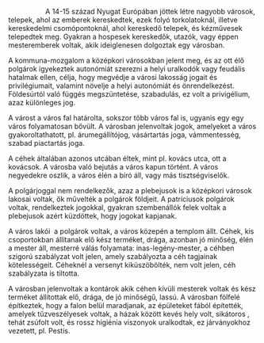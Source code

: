                    
A 14-15 század Nyugat Európában jöttek létre nagyobb városok, telepek, ahol az emberek kereskedtek, ezek folyó torkolatoknál, illetve kereskedelmi csomópontoknál, ahol kereskedő telepek, és kézművesek telepedtek meg. Gyakran a hospesek kereskedők, utazók, vagy éppen mesteremberek voltak, akik ideiglenesen dolgoztak egy városban.

A kommuna-mozgalom a középkori városokban jelent meg, és az ott élő polgárok igyekeztek autonómiát szerezni a helyi uralkodók vagy feudális hatalmak ellen, célja, hogy megvédje a városi lakosság jogait és privilégiumait, valamint növelje a helyi autonómiát és önrendelkezést. Földesúrtól való függés megszüntetése, szabadulás, ez volt a privigélium, azaz különleges jog.

A várost a város fal határolta, sokszor több város fal is, ugyanis egy egy város folyamatosan bővült. A városban jelenvoltak jogok, amelyeket a város gyakoroltathatott, pl. árumegállítójog, vásártartás joga, vámmentesség, szabad piactartás joga.

 A céhek általában azonos utcában éltek, mint pl. kovács utca, ott a kovácsok. A városba való bejutás a város kapun történt. A város negyedekre oszlik, a város élén a bíró áll, vagy más tisztségviselők.

A polgárjoggal nem rendelkezők, azaz a plebejusok is a középkori városok lakosai voltak, ők művelték a polgárok földjeit. A patríciusok polgárok voltak, rendelkeztek jogokkal, gyakran szembenállók felek voltak a plebejusok azért küzdöttek, hogy jogokat kapjanak.

 A város lakói  a polgárok voltak, a város közepén a templom állt. Céhek, kis csoportokban állítanak elő kész terméket, drága, azonban jó minőség, élén a mester áll, mesterré válás folyamata: inas-legény-mester, a céhben szigorú szabályzat volt jelen, amely szabályozta a céh tagjainak kötelességeit. Céheknél a versenyt kiküszöbölték, nem volt jelen, céh szabályzata is tiltotta.

A városban jelenvoltak a kontárok akik céhen kívüli mesterek voltak és kész terméket állítottak elő, drága, de jó minőségű, lassú. A városban fölfelé építkeztek, hogy a falon belül maradjanak, az épületeket fából építették, amelyek tűzveszélyesek voltak, a házak között kevés hely volt, sikátoros , tehát zsúfolt volt, és rossz higiénia viszonyok uralkodtak, ez járványokhoz vezetett, pl. Pestis.